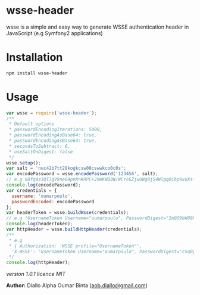 # wsse-header
wsse is a simple and easy way to generate WSSE authentication header in JavaScript (e.g Symfony2 applications)
# Installation
```sh
npm install wsse-header
```
# Usage
```js
var wsse = require('wsse-header');
/**
 * Default options
 * passwordEncodingIterations: 5000,
 * passwordEncodingAsBase64: true,
 * passwordEncodingAsBase64: true,
 * secondsToSubtract: 0,
 * useSaltOnDigest: false
 */
wsse.setup();
var salt = 'nuc42b7tt28kogkcsw08cswwkco0c0s';
var encodePassword = wsse.encodePassword('123456', salt);
// e.g k8fq4zJQTJgV9ne64pmXnKRPC+JnWKWB3W/WCrcGZjwUWg8jS4Wlgq0ibp9xuXsiBhHb9q4xvTAm0dNAL0sDeA==
console.log(encodePassword);
var credentials = {
  username: 'oumarpoulo',
  passwordEncoded: encodePassword
};
var headerToken = wsse.buildWsse(credentials);
// e.g 'UsernameToken Username="oumarpoulo", PasswordDigest="2mQO9bW09K0gA7qpDPHNmcNSCdA=", Nonce="ZnMxcTAyMXFoczVkYm82cg==", Created="2015-09-24T13:30:19+02:00"'
console.log(headerToken);
var httpHeader = wsse.buildHttpHeader(credentials);
/**
 * e.g
 * { Authorization: 'WSSE profile="UsernameToken"',
  'X-WSSE': 'UsernameToken Username="oumarpoulo", PasswordDigest="cSqBypCjILzC11ZpDxEqtyysYYc=", Nonce="a3ppZWdsMnBkMHBzYzNkaQ==", Created="2015-09-24T13:34:28+02:00"' }
 */
console.log(httpHeader);
```
_version 1.0.1_
_licence MIT_

**Author:** Diallo Alpha Oumar Binta (<aob.diallo@gmail.com>)
